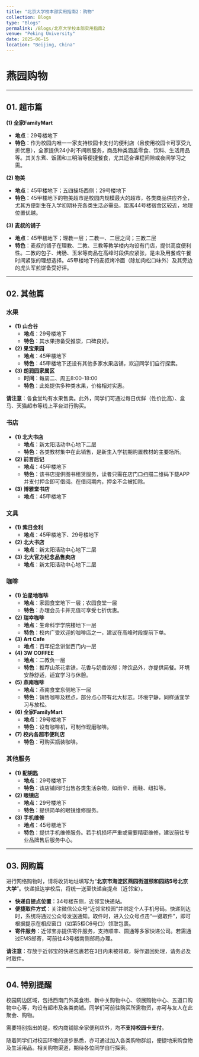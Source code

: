 ```yaml
---
title: "北京大学校本部实用指南2：购物"
collection: Blogs
type: "Blogs"
permalink: /Blogs/北京大学校本部实用指南2
venue: "Peking University"
date: 2025-06-15
location: "Beijing, China"
---
```


# 燕园购物

---

## 01. 超市篇

**(1) 全家FamilyMart**
* **地点**：29号楼地下
* **特色**：作为校园内唯一一家支持校园卡支付的便利店（且使用校园卡可享受九折优惠），全家提供24小时不间断服务，商品种类涵盖零食、饮料、生活用品等。其关东煮、饭团和三明治等便捷餐食，尤其适合课程间隙或夜间学习之需。

**(2) 物美**
* **地点**：45甲楼地下；五四操场西侧；29号楼地下
* **特色**：45甲楼地下的物美超市是校园内规模最大的超市，各类商品供应齐全，尤其方便新生在入学初期补充各类生活必需品，距离44号楼宿舍区较近，地理位置优越。

**(3) 麦叔的铺子**
* **地点**：45甲楼地下；理教一层；二教一、二层之间；三教二层
* **特色**：麦叔的铺子在理教、二教、三教等教学楼内均设有门店，提供高度便利性。二教的包子、烤肠、玉米等商品在高峰时段供应紧张，是未及用餐或午餐时间紧张的理想选择。45甲楼地下的麦叔烤冷面（除加肉松口味外）及其旁边的虎头军煎饼备受好评。

---

## 02. 其他篇

### 水果

* **(1) 山合谷**
    * **地点**：29号楼地下
    * **特色**：其水果捞备受推崇，口碑良好。
* **(2) 果宝果园**
    * **地点**：45甲楼地下
    * **特色**：45甲楼地下还设有其他多家水果店铺，欢迎同学们自行探索。
* **(3) 朗润园家属区**
    * **时间**：每周二、周五8:00-18:00
    * **特色**：此处提供多种类水果，价格相对实惠。

**请注意**：各食堂均有水果售卖。此外，同学们可通过每日优鲜（性价比高）、盒马、天猫超市等线上平台进行购买。

### 书店

* **(1) 北大书店**
    * **地点**：新太阳活动中心地下二层
    * **特色**：各类教材集中在此销售，是新生入学初期购置教材的主要场所。
* **(2) 前言后记**
    * **地点**：45甲楼地下
    * **特色**：该书店提供图书租赁服务，读者只需在店门口扫描二维码下载APP并支付押金即可借阅。在借阅期内，押金不会被扣除。
* **(3) 博雅堂书店**
    * **地点**：45甲楼地下

### 文具

* **(1) 紫日金利**
    * **地点**：45甲楼地下、29号楼地下
* **(2) 北大书店**
    * **地点**：新太阳活动中心地下二层
* **(3) 北大官方纪念品售卖店**
    * **地点**：新太阳活动中心地下二层

### 咖啡

* **(1) 泊星地咖啡**
    * **地点**：家园食堂地下一层；农园食堂一层
    * **特色**：办理会员卡并充值可享受七折优惠。
* **(2) 瑞幸咖啡**
    * **地点**：生命科学学院楼地下一层
    * **特色**：校内广受欢迎的咖啡店之一，建议在高峰时段提前下单。
* **(3) Art Cafe**
    * **地点**：百年纪念讲堂西门内一层
* **(4) 3W COFFEE**
    * **地点**：二教负一层
    * **特色**：推荐山茶花拿铁，花香与奶香浓郁；除饮品外，亦提供简餐。环境安静舒适，适宜学习与休憩。
* **(5) 燕南咖啡**
    * **地点**：燕南食堂东侧地下一层
    * **特色**：销售咖啡及糕点，部分点心带有北大标志。环境宁静，同样适宜学习与放松。
* **(6) 全家FamilyMart**
    * **地点**：29号楼地下
    * **特色**：设有咖啡机，可制作现磨咖啡。
* **(7) 校内各超市便利店**
    * **特色**：可购买瓶装咖啡。

### 其他服务

* **(1) 配钥匙**
    * **地点**：29号楼地下
    * **特色**：该店铺同时出售各类生活杂物，如雨伞、雨鞋、纽扣等。
* **(2) 眼镜店**
    * **地点**：29号楼地下
    * **特色**：提供简单的眼镜维修服务。
* **(3) 手机维修**
    * **地点**：45号楼地下
    * **特色**：提供手机维修服务。若手机损坏严重或需要精密维修，建议前往专业品牌售后服务中心。

---

## 03. 网购篇

进行网络购物时，请将收货地址填写为“**北京市海淀区燕园街道颐和园路5号北京大学**”。快递抵达学校后，将统一送至快递自提点（近邻宝）。

* **快递自提点位置**：34号楼东侧，近邻宝快递站。
* **便捷取件方式**：关注微信公众号“近邻宝校园”并绑定个人手机号码。快递到达时，系统将通过公众号发送通知。取件时，进入公众号点击“一键取件”，即可根据提示在相应窗口（如第5柜C6号口）领取包裹。
* **寄件服务**：近邻宝亦提供寄件服务，支持顺丰、圆通等多家快递公司。若需通过EMS邮寄，可前往43号楼南侧邮局办理。

**请注意**：存放于近邻宝的快递包裹若在3日内未被领取，将作退回处理，请务必及时取件。

---

## 04. 特别提醒

校园周边区域，包括西南门外美食街、新中关购物中心、领展购物中心、五道口购物中心等，均设有超市及各类商铺。同学们可前往购买所需物资，亦可与友人在此聚会、购物。

需要特别指出的是，校内商铺除全家便利店外，均**不支持校园卡支付**。

随着同学们对校园环境的逐步熟悉，亦可通过加入各类购物群组，便捷地采购食物及生活用品。相关购物渠道，期待各位同学自行探索。
